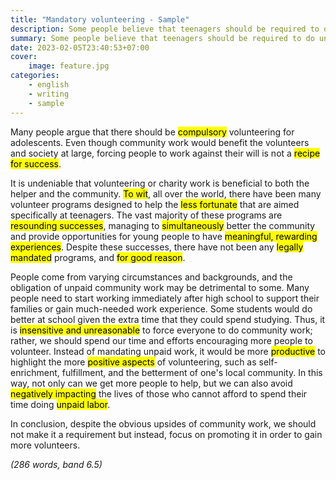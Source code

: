 ```yaml
---
title: "Mandatory volunteering - Sample"
description: Some people believe that teenagers should be required to do unpaid community work in their free time. This can benefit teenagers and the community as well. To what extent do you agree or disagree?
summary: Some people believe that teenagers should be required to do unpaid community work in their free time. This can benefit teenagers and the community as well. To what extent do you agree or disagree?
date: 2023-02-05T23:40:53+07:00
cover:
    image: feature.jpg
categories:
    - english
    - writing
    - sample
---
```


Many people argue that there should be <mark>compulsory</mark> volunteering for adolescents. Even though community work would benefit the volunteers and society at large, forcing people to work against their will is not a <mark>recipe for success</mark>.

It is undeniable that volunteering or charity work is beneficial to both the helper and the community. <mark>To wit</mark>, all over the world, there have been many volunteer programs designed to help the <mark>less fortunate</mark> that are aimed specifically at teenagers. The vast majority of these programs are <mark>resounding successes</mark>, managing to <mark>simultaneously</mark> better the community and provide opportunities for young people to have <mark>meaningful, rewarding experiences</mark>. Despite these successes, there have not been any <mark>legally mandated</mark> programs, and <mark>for good reason</mark>.

People come from varying circumstances and backgrounds, and the obligation of unpaid community work may be detrimental to some. Many people need to start working immediately after high school to support their families or gain much-needed work experience. Some students would do better at school given the extra time that they could spend studying. Thus, it is <mark>insensitive and unreasonable</mark> to force everyone to do community work; rather, we should spend our time and efforts encouraging more people to volunteer. Instead of mandating unpaid work, it would be more <mark>productive</mark> to highlight the more <mark>positive aspects</mark> of volunteering, such as self-enrichment, fulfillment, and the betterment of one's local community. In this way, not only can we get more people to help, but we can also avoid <mark>negatively impacting</mark> the lives of those who cannot afford to spend their time doing <mark>unpaid labor</mark>.

In conclusion, despite the obvious upsides of community work, we should not make it a requirement but instead, focus on promoting it in order to gain more volunteers.

*(286 words, band 6.5)*